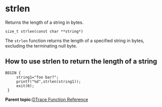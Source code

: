 
# strlen

Returns the length of a string in bytes.

```
size_t strlen(const char **string*)
```

The `strlen` function returns the length of a specified string in bytes, excluding the terminating null byte.

## How to use strlen to return the length of a string

```
BEGIN {
     string1="foo bar?";
     printf("%d",strlen(string1));
     exit(0);
 }
```

**Parent topic:**[DTrace Function Reference](../reference/dtrace_functions.md)

